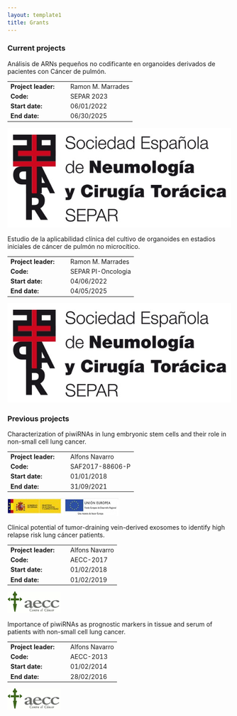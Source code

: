 ```yaml
---
layout: template1
title: Grants
---
```


### Current projects

<div class="jumbotron">
    <p> 
Análisis de ARNs pequeños no codificante en organoides derivados de pacientes con Cáncer de pulmón.  
</p> 

<table>
	<tr>
		<td><b>Project leader: </b></td> <td></td><td>&nbsp; Ramon M. Marrades</td>
	</tr>
	<tr>
		<td><b>Code: </b></td><td></td> <td>&nbsp; SEPAR 2023</td>
		</tr>
	<tr>
		<td><b>Start date: </b></td><td></td> <td>&nbsp; 06/01/2022 </td>
		</tr>
	<tr>
		<td><b>End date: </b></td><td></td> <td>&nbsp; 06/30/2025</td>
	</tr>
</table>
    <a href="https://portal.mineco.gob.es/es-es/Paginas/index.aspx">
	<img data-u="image" src="../assets/logos/separ.jpeg"/>
      </a>
</div>


<div class="jumbotron">
    <p> 
Estudio de la aplicabilidad clínica del cultivo de organoides en estadios iniciales de cáncer de pulmón no microcítico.
</p> 

<table>
	<tr>
		<td><b>Project leader: </b></td> <td></td><td>&nbsp; Ramon M. Marrades</td>
	</tr>
	<tr>
		<td><b>Code: </b></td><td></td> <td>&nbsp; SEPAR PI-Oncologia</td>
		</tr>
	<tr>
		<td><b>Start date: </b></td><td></td> <td>&nbsp; 04/06/2022 </td>
		</tr>
	<tr>
		<td><b>End date: </b></td><td></td> <td>&nbsp; 04/05/2025</td>
	</tr>
</table>
    <a href="https://portal.mineco.gob.es/es-es/Paginas/index.aspx">
	<img data-u="image" src="../assets/logos/separ.jpeg"/>
      </a>
</div>


### Previous projects

<div class="jumbotron">
    <p> 
Characterization of piwiRNAs in lung embryonic stem cells and their role in non-small cell lung cancer.
</p> 

<table>
	<tr>
		<td><b>Project leader: </b></td> <td></td><td>&nbsp; Alfons Navarro</td>
	</tr>
	<tr>
		<td><b>Code: </b></td><td></td> <td>&nbsp; SAF2017-88606-P </td>
		</tr>
	<tr>
		<td><b>Start date: </b></td><td></td> <td>&nbsp; 01/01/2018 </td>
		</tr>
	<tr>
		<td><b>End date: </b></td><td></td> <td>&nbsp; 31/09/2021</td>
	</tr>
</table>
    <a href="https://portal.mineco.gob.es/es-es/Paginas/index.aspx">
	<img data-u="image" src="../assets/logos/ministeri.jpg"/>
      </a>
</div>

<div class="jumbotron">
    <p> 
Clinical potential of tumor-draining vein-derived exosomes to identify high relapse risk lung cáncer patients.
</p> 

<table>
	<tr>
		<td><b>Project leader: </b></td> <td></td><td>&nbsp; Alfons Navarro</td>
	</tr>
	<tr>
		<td><b>Code: </b></td> <td></td><td>&nbsp; AECC-2017 </td>
		</tr>
	<tr>
		<td><b>Start date: </b></td> <td></td><td>&nbsp; 01/02/2018 </td>
		</tr>
	<tr>
		<td><b>End date: </b></td> <td></td><td>&nbsp; 01/02/2019</td>
	</tr>
</table>
    <a href="https://www.contraelcancer.es/es/sobre-nosotros/donde-estamos/sede-barcelona">
	<img data-u="image" src="../assets/logos/AECC.png"/>
      </a>
</div>

<div class="jumbotron">
    <p> 
Importance of piwiRNAs as prognostic markers in tissue and serum of patients with non-small cell lung cancer.
</p> 

<table>
	<tr>
		<td><b>Project leader: </b></td> <td></td><td>&nbsp; Alfons Navarro</td>
	</tr>
	<tr>
		<td><b>Code: </b></td> <td></td><td>&nbsp; AECC-2013 </td>
		</tr>
	<tr>
		<td><b>Start date: </b></td> <td></td><td>&nbsp; 01/02/2014 </td>
		</tr>
	<tr>
		<td><b>End date: </b></td> <td></td><td>&nbsp; 28/02/2016</td>
	</tr>
</table>
    <a href="https://www.contraelcancer.es/es/sobre-nosotros/donde-estamos/sede-barcelona">
	<img data-u="image" src="../assets/logos/AECC.png"/>
      </a>
</div>


